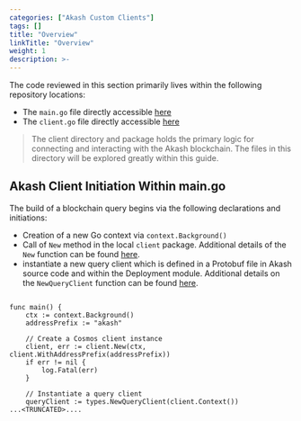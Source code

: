 ```yaml
---
categories: ["Akash Custom Clients"]
tags: []
title: "Overview"
linkTitle: "Overview"
weight: 1
description: >-
---
```


The code reviewed in this section primarily lives within the following repository locations:

- The `main.go` file directly accessible [here](https://github.com/chainzero/akash-client/blob/main/akashrpcclient_queryonly/main.go)
- The `client.go` file directly accessible [here](https://github.com/chainzero/akash-client/blob/main/akashrpcclient_queryonly/client/client.go)

> The client directory and package holds the primary logic for connecting and interacting with the Akash blockchain. The files in this directory will be explored greatly within this guide.

## Akash Client Initiation Within main.go

The build of a blockchain query begins via the following declarations and initiations:

- Creation of a new Go context via `context.Background()`
- Call of `New` method in the local `client` package. Additional details of the `New` function can be found [here](/akash-docs/engineering-documentation/akash-custom-clients/akash-client---query-only/akash-client-creation/client-new-function/).
- instantiate a new query client which is defined in a Protobuf file in Akash source code and within the Deployment module. Additional details on the `NewQueryClient` function can be found [here](/akash-docs/engineering-documentation/akash-custom-clients/akash-client---query-only/akash-client-creation/newqueryclient-method/).

```

func main() {
	ctx := context.Background()
	addressPrefix := "akash"

	// Create a Cosmos client instance
	client, err := client.New(ctx, client.WithAddressPrefix(addressPrefix))
	if err != nil {
		log.Fatal(err)
	}

	// Instantiate a query client
	queryClient := types.NewQueryClient(client.Context())
...<TRUNCATED>....
```
